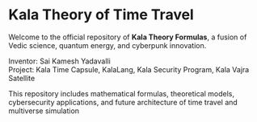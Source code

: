# Kala Theory of Time Travel

Welcome to the official repository of **Kala Theory Formulas**, a fusion of Vedic science, quantum energy, and cyberpunk innovation.

Inventor: Sai Kamesh Yadavalli  
Project: Kala Time Capsule, KalaLang, Kala Security Program, Kala Vajra Satellite

This repository includes mathematical formulas, theoretical models, cybersecurity applications, and future architecture of time travel and multiverse simulation
